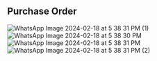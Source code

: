 ## Purchase Order

![WhatsApp Image 2024-02-18 at 5 38 31 PM (1)](https://github.com/mfahadfaizi/My-Projects/assets/104067451/484cc4d5-bd4d-47c7-988f-1f9efc2de1ba)
![WhatsApp Image 2024-02-18 at 5 38 30 PM](https://github.com/mfahadfaizi/My-Projects/assets/104067451/49755f25-bc03-4726-975e-96575fb28307)
![WhatsApp Image 2024-02-18 at 5 38 31 PM](https://github.com/mfahadfaizi/My-Projects/assets/104067451/3ca3aad6-af2c-4968-b016-7301b5b7059a)
![WhatsApp Image 2024-02-18 at 5 38 31 PM (2)](https://github.com/mfahadfaizi/My-Projects/assets/104067451/7178aeb6-e53b-46a4-897a-e5043dae38a0)
